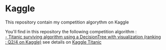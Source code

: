 # Kaggle
This repository contain my competition algorythm on Kaggle

You'll find in this repository the following competition algorithm :    
[- Titanic surviving algorithm using a DecisionTree with visualization (ranking : Q2/4 on Kaggle)](/KaggleTitanic.py) see details on [Kaggle Titanic](https://www.kaggle.com/c/titanic)
